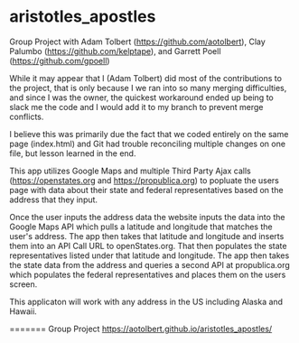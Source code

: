 # aristotles_apostles

Group Project with Adam Tolbert (https://github.com/aotolbert), Clay Palumbo (https://github.com/kelptape), and Garrett Poell (https://github.com/gpoell)

While it may appear that I (Adam Tolbert) did most of the contributions to the project, that is only because I we ran into so many merging difficulties, and since I was the owner, the quickest workaround ended up being to slack me the code and I would add it to my branch to prevent merge conflicts.

I believe this was primarily due the fact that we coded entirely on the same page (index.html) and Git had trouble reconciling multiple changes on one file, but lesson learned in the end.

This app utilizes Google Maps and multiple Third Party Ajax calls (https://openstates.org and https://propublica.org) to popluate the users page with data about their state and federal representatives based on the address that they input. 

Once the user inputs the address data the website inputs the data into the Google Maps API which pulls a latitude and longitude that matches the user's address. The app then takes that latitude and longitude and inserts them into an API Call URL to openStates.org. That then populates the state representatives listed under that latitude and longitude. The app then takes the state data from the address and queries a second API at propublica.org which populates the federal representatives and places them on the users screen.

This applicaton will work with any address in the US including Alaska and Hawaii.

=======
Group Project
https://aotolbert.github.io/aristotles_apostles/

